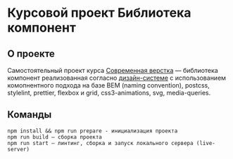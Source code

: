 # Курсовой проект Библиотека компонент

## О проекте

Самостоятельный проект курса [Современная верстка](https://learn.javascript.ru/courses/htmlcss) — библиотека компонент реализованная согласно [дизайн-системе](https://www.figma.com/file/LavZmQfQccqyrTMzoSJYNu/CSS-Course?type=design&node-id=0-1&mode=design) с использованием комопнентного подхода на базе BEM (naming convention), postcss, stylelint, prettier, flexbox и grid, css3-animations, svg, media-queries.

## Команды

```
npm install && npm run prepare - инициализация проекта
npm run build — сборка проекта
npm run start — линтинг, сборка и запуск локального сервера (live-server)
```
